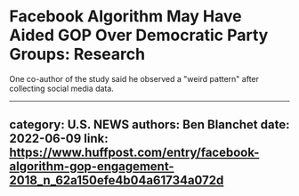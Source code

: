 # Facebook Algorithm May Have Aided GOP Over Democratic Party Groups: Research

One co-author of the study said he observed a "weird pattern" after collecting social media data.

---
category: U.S. NEWS
authors: Ben Blanchet
date: 2022-06-09
link: https://www.huffpost.com/entry/facebook-algorithm-gop-engagement-2018_n_62a150efe4b04a61734a072d
---
